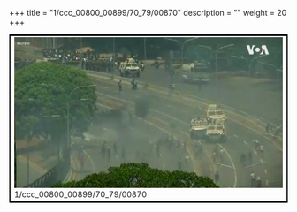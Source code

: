 +++
title = "1/ccc_00800_00899/70_79/00870"
description = ""
weight = 20
+++

<table style="border:2px solid black;max-width:800px;max-height:800px;" 
><tr><td>
<img class="center-fit-jpg"
src="/jpg_/aaa_20190430_NxaOmWaI8sI_00869.jpg">
1/ccc_00800_00899/70_79/00870
</img></td></tr></table>
